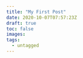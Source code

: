 ```yaml
---
title: "My First Post"
date: 2020-10-07T07:57:23Z
draft: true
toc: false
images:
tags:
  - untagged
---
```


